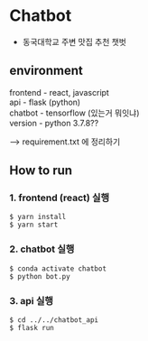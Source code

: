# Chatbot
- 동국대학교 주변 맛집 추천 챗벗

## environment

frontend - react, javascript  
api - flask (python)  
chatbot - tensorflow   (있는거 뭐잇냐)   
version - python 3.7.8??

--> requirement.txt 에 정리하기

## How to run

### 1. frontend (react) 실행
```
$ yarn install     
$ yarn start
```
### 2. chatbot 실행
```
$ conda activate chatbot  
$ python bot.py  
```
### 3. api 실행
```
$ cd ../../chatbot_api  
$ flask run 
```

## 
